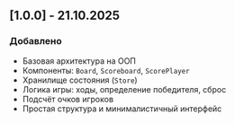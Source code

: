 ## [1.0.0] - 21.10.2025

### Добавлено

- Базовая архитектура на ООП
- Компоненты: `Board`, `Scoreboard`, `ScorePlayer`
- Хранилище состояния (`Store`)
- Логика игры: ходы, определение победителя, сброс
- Подсчёт очков игроков
- Простая структура и минималистичный интерфейс
